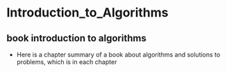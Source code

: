 # Introduction_to_Algorithms
book introduction to algorithms
--------------------------------------------------
* Here is a chapter summary of a book about algorithms and solutions to problems, which is in each chapter
